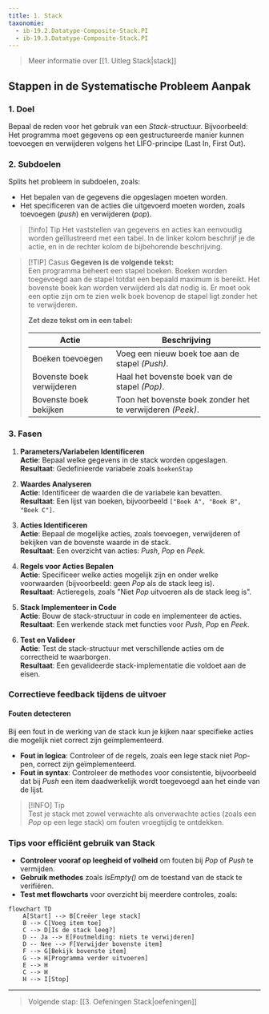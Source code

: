 ```yaml
---
title: 1. Stack
taxonomie:
  - ib-19.2.Datatype-Composite-Stack.PI
  - ib-19.3.Datatype-Composite-Stack.PI
---
```


> Meer informatie over [[1. Uitleg Stack|stack]]

## Stappen in de Systematische Probleem Aanpak
### 1. Doel
Bepaal de reden voor het gebruik van een _Stack_-structuur. Bijvoorbeeld: Het programma moet gegevens op een gestructureerde manier kunnen toevoegen en verwijderen volgens het LIFO-principe (Last In, First Out).

### 2. Subdoelen
Splits het probleem in subdoelen, zoals:

- Het bepalen van de gegevens die opgeslagen moeten worden.
- Het specificeren van de acties die uitgevoerd moeten worden, zoals toevoegen (_push_) en verwijderen (_pop_).

> [!info] Tip
> Het vaststellen van gegevens en acties kan eenvoudig worden geïllustreerd met een tabel. In de linker kolom beschrijf je de actie, en in de rechter kolom de bijbehorende beschrijving.

> [!TIP] Casus
> **Gegeven is de volgende tekst:**  
Een programma beheert een stapel boeken. Boeken worden toegevoegd aan de stapel totdat een bepaald maximum is bereikt. Het bovenste boek kan worden verwijderd als dat nodig is. Er moet ook een optie zijn om te zien welk boek bovenop de stapel ligt zonder het te verwijderen.
>
> **Zet deze tekst om in een tabel:**
> 
> | Actie                                    | Beschrijving                   |
> | ------------------------------------------- | ----------------------- |
> | Boeken toevoegen                          |  Voeg een nieuw boek toe aan de stapel *(Push)*. |
> | Bovenste boek verwijderen   | Haal het bovenste boek van de stapel *(Pop)*.        |
> | Bovenste boek bekijken | Toon het bovenste boek zonder het te verwijderen *(Peek)*.       |

### 3. Fasen
1. **Parameters/Variabelen Identificeren**  
	**Actie**: Bepaal welke gegevens in de stack worden opgeslagen.  
	**Resultaat**: Gedefinieerde variabele zoals `boekenStap`

2. **Waardes Analyseren**  
	**Actie**: Identificeer de waarden die de variabele kan bevatten.  
	**Resultaat**: Een lijst van boeken, bijvoorbeeld `["Boek A", "Boek B", "Boek C"]`.

3.  **Acties Identificeren**  
	**Actie**: Bepaal de mogelijke acties, zoals toevoegen, verwijderen of bekijken van de bovenste waarde in de stack.  
	**Resultaat**: Een overzicht van acties: _Push_, _Pop_ en _Peek_.

4. **Regels voor Acties Bepalen**  
	**Actie**: Specificeer welke acties mogelijk zijn en onder welke voorwaarden (bijvoorbeeld: geen _Pop_ als de stack leeg is).  
	**Resultaat**: Actieregels, zoals "Niet _Pop_ uitvoeren als de stack leeg is".

5. **Stack Implementeer in Code**  
	**Actie**: Bouw de stack-structuur in code en implementeer de acties.  
	**Resultaat**: Een werkende stack met functies voor _Push_, _Pop_ en _Peek_.

6. **Test en Valideer**  
	**Actie**: Test de stack-structuur met verschillende acties om de correctheid te waarborgen.  
	**Resultaat**: Een gevalideerde stack-implementatie die voldoet aan de eisen.
	
### Correctieve feedback tijdens de uitvoer
#### Fouten detecteren
Bij een fout in de werking van de stack kun je kijken naar specifieke acties die mogelijk niet correct zijn geïmplementeerd.
- **Fout in logica**: Controleer of de regels, zoals een lege stack niet _Pop_-pen, correct zijn geïmplementeerd.
- **Fout in syntax**: Controleer de methodes voor consistentie, bijvoorbeeld dat bij _Push_ een item daadwerkelijk wordt toegevoegd aan het einde van de lijst.

> [!INFO] Tip  
Test je stack met zowel verwachte als onverwachte acties (zoals een _Pop_ op een lege stack) om fouten vroegtijdig te ontdekken.

### Tips voor efficiënt gebruik van Stack
- **Controleer vooraf op leegheid of volheid** om fouten bij _Pop_ of _Push_ te vermijden.
- **Gebruik methodes** zoals _IsEmpty()_ om de toestand van de stack te verifiëren.
- **Test met flowcharts** voor overzicht bij meerdere controles, zoals:

```mermaid
flowchart TD
    A[Start] --> B[Creëer lege stack]
    B --> C[Voeg item toe]
    C --> D[Is de stack leeg?]
    D -- Ja --> E[Foutmelding: niets te verwijderen]
    D -- Nee --> F[Verwijder bovenste item]
    F --> G[Bekijk bovenste item]
    G --> H[Programma verder uitvoeren]
    E --> H
    C --> H
    H --> I[Stop]
```

---

> Volgende stap: [[3. Oefeningen Stack|oefeningen]]